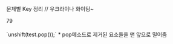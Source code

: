 문제별 Key 정리 // 우크라이나 화이팅~

<detail>
	<summary>79</summary>

<br>
`unshift(test.pop());`
* pop메소드로 제거된 요소들을 맨 앞으로 밀어줌
</detail>
<br>
